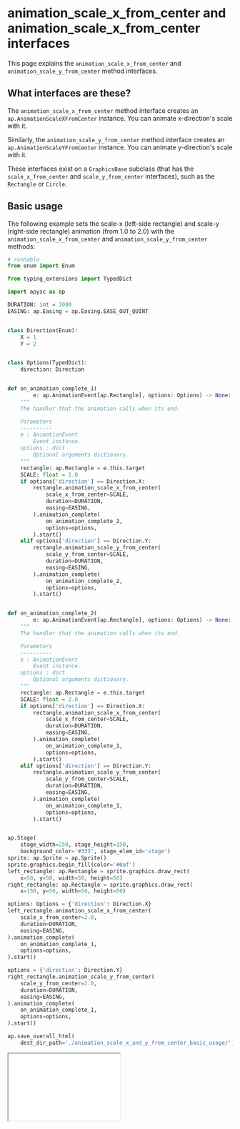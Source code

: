 # animation_scale_x_from_center and animation_scale_x_from_center interfaces

This page explains the `animation_scale_x_from_center` and `animation_scale_y_from_center` method interfaces.

## What interfaces are these?

The `animation_scale_x_from_center` method interface creates an `ap.AnimationScaleXFromCenter` instance. You can animate x-direction's scale with it.

Similarly, the `animation_scale_y_from_center` method interface creates an `ap.AnimationScaleYFromCenter` instance. You can animate y-direction's scale with it.

These interfaces exist on a `GraphicsBase` subclass (that has the `scale_x_from_center` and `scale_y_from_center` interfaces), such as the `Rectangle` or `Circle`.

## Basic usage

The following example sets the scale-x (left-side rectangle) and scale-y (right-side rectangle) animation (from 1.0 to 2.0) with the `animation_scale_x_from_center` and `animation_scale_y_from_center` methods:

```py
# runnable
from enum import Enum

from typing_extensions import TypedDict

import apysc as ap

DURATION: int = 1000
EASING: ap.Easing = ap.Easing.EASE_OUT_QUINT


class Direction(Enum):
    X = 1
    Y = 2


class Options(TypedDict):
    direction: Direction


def on_animation_complete_1(
        e: ap.AnimationEvent[ap.Rectangle], options: Options) -> None:
    """
    The handler that the animation calls when its end.

    Parameters
    ----------
    e : AnimationEvent
        Event instance.
    options : dict
        Optional arguments dictionary.
    """
    rectangle: ap.Rectangle = e.this.target
    SCALE: float = 1.0
    if options['direction'] == Direction.X:
        rectangle.animation_scale_x_from_center(
            scale_x_from_center=SCALE,
            duration=DURATION,
            easing=EASING,
        ).animation_complete(
            on_animation_complete_2,
            options=options,
        ).start()
    elif options['direction'] == Direction.Y:
        rectangle.animation_scale_y_from_center(
            scale_y_from_center=SCALE,
            duration=DURATION,
            easing=EASING,
        ).animation_complete(
            on_animation_complete_2,
            options=options,
        ).start()


def on_animation_complete_2(
        e: ap.AnimationEvent[ap.Rectangle], options: Options) -> None:
    """
    The handler that the animation calls when its end.

    Parameters
    ----------
    e : AnimationEvent
        Event instance.
    options : dict
        Optional arguments dictionary.
    """
    rectangle: ap.Rectangle = e.this.target
    SCALE: float = 2.0
    if options['direction'] == Direction.X:
        rectangle.animation_scale_x_from_center(
            scale_x_from_center=SCALE,
            duration=DURATION,
            easing=EASING,
        ).animation_complete(
            on_animation_complete_1,
            options=options,
        ).start()
    elif options['direction'] == Direction.Y:
        rectangle.animation_scale_y_from_center(
            scale_y_from_center=SCALE,
            duration=DURATION,
            easing=EASING,
        ).animation_complete(
            on_animation_complete_1,
            options=options,
        ).start()


ap.Stage(
    stage_width=250, stage_height=150,
    background_color='#333', stage_elem_id='stage')
sprite: ap.Sprite = ap.Sprite()
sprite.graphics.begin_fill(color='#0af')
left_rectangle: ap.Rectangle = sprite.graphics.draw_rect(
    x=50, y=50, width=50, height=50)
right_rectangle: ap.Rectangle = sprite.graphics.draw_rect(
    x=150, y=50, width=50, height=50)

options: Options = {'direction': Direction.X}
left_rectangle.animation_scale_x_from_center(
    scale_x_from_center=2.0,
    duration=DURATION,
    easing=EASING,
).animation_complete(
    on_animation_complete_1,
    options=options,
).start()

options = {'direction': Direction.Y}
right_rectangle.animation_scale_y_from_center(
    scale_y_from_center=2.0,
    duration=DURATION,
    easing=EASING,
).animation_complete(
    on_animation_complete_1,
    options=options,
).start()

ap.save_overall_html(
    dest_dir_path='./animation_scale_x_and_y_from_center_basic_usage/')
```

<iframe src="static/animation_scale_x_and_y_from_center_basic_usage/index.html" width="250" height="150"></iframe>